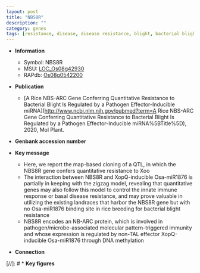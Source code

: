 ```yaml
---
layout: post
title: "NBS8R"
description: ""
category: genes
tags: [resistance, disease, disease resistance, blight, bacterial blight, map-based cloning, immunity, breeding, immune response]
---
```


* **Information**  
    + Symbol: NBS8R  
    + MSU: [LOC_Os08g42930](http://rice.uga.edu/cgi-bin/ORF_infopage.cgi?orf=LOC_Os08g42930)  
    + RAPdb: [Os08g0542200](http://rapdb.dna.affrc.go.jp/viewer/gbrowse_details/irgsp1?name=Os08g0542200)  

* **Publication**  
    + [A Rice NBS-ARC Gene Conferring Quantitative Resistance to Bacterial Blight Is Regulated by a Pathogen Effector-Inducible miRNA](http://www.ncbi.nlm.nih.gov/pubmed?term=A Rice NBS-ARC Gene Conferring Quantitative Resistance to Bacterial Blight Is Regulated by a Pathogen Effector-Inducible miRNA%5BTitle%5D), 2020, Mol Plant.

* **Genbank accession number**  

* **Key message**  
    + Here, we report the map-based cloning of a QTL, in which the NBS8R gene confers quantitative resistance to Xoo
    + The interaction between NBS8R and XopQ-inducible Osa-miR1876 is partially in keeping with the zigzag model, revealing that quantitative genes may also follow this model to control the innate immune response or basal disease resistance, and may prove valuable in utilizing the existing landraces that harbor the NBS8R gene but with no Osa-miR1876 binding site in rice breeding for bacterial blight resistance
    + NBS8R encodes an NB-ARC protein, which is involved in pathogen/microbe-associated molecular pattern-triggered immunity and whose expression is regulated by non-TAL effector XopQ-inducible Osa-miR1876 through DNA methylation

* **Connection**  

[//]: # * **Key figures**  


